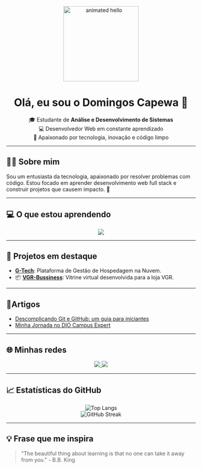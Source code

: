 <div align="center">
  <img src="https://github.com/Anmol-Baranwal/Cool-GIFs-For-GitHub/assets/74038190/9be4d344-6782-461a-b5a6-32a07bf7b34e" width="200" alt="animated hello">
</div>

<h1 align="center">Olá, eu sou o Domingos Capewa 👋</h1>

<p align="center">
  🎓 Estudante de <strong>Análise e Desenvolvimento de Sistemas</strong> <br>
  💻 Desenvolvedor Web em constante aprendizado <br>
  🚀 Apaixonado por tecnologia, inovação e código limpo
</p>

---

## 🙋‍♂️ Sobre mim

Sou um entusiasta da tecnologia, apaixonado por resolver problemas com código. Estou focado em aprender desenvolvimento web full stack e construir projetos que causem impacto. 🚀

---

## 💻 O que estou aprendendo

<p align="center">
  <a href="https://skillicons.dev">
    <img src="https://skillicons.dev/icons?i=cs,js,html,css,angular,ts,dotnet,php,react" />
  </a>
</p>

---

## 🔧 Projetos em destaque

- [**G-Tech**](https://github.com/DomingosCapewa/G-Tech): Plataforma de Gestão de Hospedagem na Nuvem. 
- 📦 [**VGR-Bussiness**](https://github.com/DomingosCapewa/VGR): Vitrine virtual desenvolvida para a loja VGR.

---

## 📜Artigos

- [Descomplicando Git e GitHub: um guia para iniciantes](https://www.dio.me/articles/descomplicando-git-e-github-um-guia-para-iniciantes-ff1de8f6877b)
- [Minha Jornada no DIO Campus Expert](https://www.dio.me/articles/minha-jornada-no-dio-campus-expert-5f19e883d3bd)

---

## 🌐 Minhas redes

<p align="center">
  <a href="https://www.instagram.com/domingoscapewa/">
    <img src="https://img.shields.io/badge/Instagram-%23E4405F.svg?logo=Instagram&logoColor=white" />
  </a>
  <a href="https://www.linkedin.com/in/domingos-c-ti">
    <img src="https://img.shields.io/badge/LinkedIn-%230077B5.svg?logo=linkedin&logoColor=white" />
  </a>
</p>

---

## 📈 Estatísticas do GitHub

<p align="center">
<!--   <img src="https://github-readme-stats.vercel.app/api?username=DomingosCapewa&show_icons=true&theme=radical" alt="GitHub Stats"/> -->
  <img src="https://github-readme-stats.vercel.app/api/top-langs/?username=DomingosCapewa&layout=compact&theme=radical" alt="Top Langs"/>
  <br>
  <img src="https://github-readme-streak-stats.herokuapp.com/?user=DomingosCapewa&theme=radical&hide_border=false" alt="GitHub Streak"/>
</p>

---

## 💡 Frase que me inspira

> "The beautiful thing about learning is that no one can take it away from you." - B.B. King

